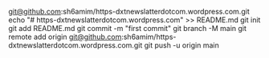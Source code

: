 git@github.com:sh6amim/https-dxtnewslatterdotcom.wordpress.com.git
echo "# https-dxtnewslatterdotcom.wordpress.com" >> README.md
git init
git add README.md
git commit -m "first commit"
git branch -M main
git remote add origin git@github.com:sh6amim/https-dxtnewslatterdotcom.wordpress.com.git
git push -u origin main
